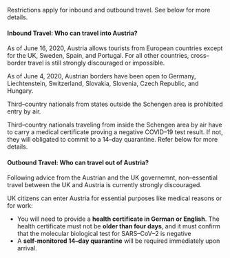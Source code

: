 Restrictions apply for inbound and outbound travel. See below for more details.

#### Inbound Travel: Who can travel into Austria?

As of June 16, 2020, Austria allows tourists from European countries except for the UK, Sweden, Spain, and Portugal. For all other countries, cross–border travel is still strongly discouraged or impossible.

As of June 4, 2020, Austrian borders have been open to Germany, Liechtenstein, Switzerland, Slovakia, Slovenia, Czech Republic, and Hungary.

Third–country nationals from states outside the Schengen area is prohibited entry by air. 

Third–country nationals traveling from inside the Schengen area by air have to carry a medical certificate proving a negative COVID–19 test result. If not, they will obligated to commit to a 14–day quarantine. Refer below for more details. 

#### Outbound Travel: Who can travel out of Austria?

Following advice from the Austrian and the UK governemnt, non–essential travel between the UK and Austria is currently strongly discouraged. 

UK citizens can enter Austria for essential purposes like medical reasons or for work:

- You will need to provide a **health certificate in German or English**. The health certificate must not be **older than four days**, and it must confirm that the molecular biological test for SARS–CoV–2 is negative
- A **self-monitored 14–day quarantine** will be required immediately upon arrival.
